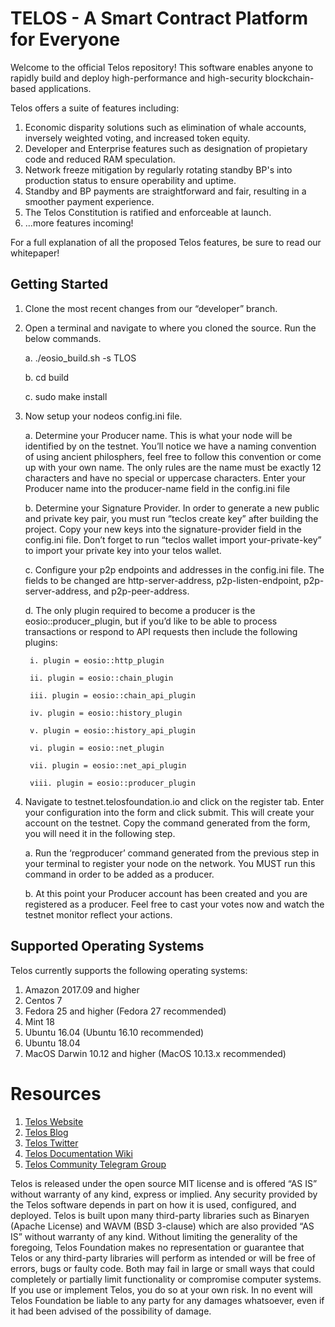 # TELOS - A Smart Contract Platform for Everyone

Welcome to the official Telos repository! This software enables anyone to rapidly build and deploy high-performance and high-security blockchain-based applications.

Telos offers a suite of features including:

1. Economic disparity solutions such as elimination of whale accounts, inversely weighted voting, and increased token equity.
2. Developer and Enterprise features such as designation of propietary code and reduced RAM speculation.
3. Network freeze mitigation by regularly rotating standby BP's into production status to ensure operability and uptime.
4. Standby and BP payments are straightforward and fair, resulting in a smoother payment experience.
5. The Telos Constitution is ratified and enforceable at launch.
6. ...more features incoming!

For a full explanation of all the proposed Telos features, be sure to read our whitepaper!

## Getting Started

1. Clone the most recent changes from our “developer” branch.

2. Open a terminal and navigate to where you cloned the source. Run the below commands.

    a. ./eosio_build.sh -s TLOS

    b. cd build

    c. sudo make install

3. Now setup your nodeos config.ini file.

    a. Determine your Producer name. This is what your node will be identified by on the testnet. You’ll notice we have a naming convention of using ancient philosphers, feel free to follow this convention or come up with your own name. The only rules are the name must be exactly 12 characters and have no special or uppercase characters. Enter your Producer name into the producer-name field in the config.ini file

    b. Determine your Signature Provider. In order to generate a new public and private key pair, you must run “teclos create key” after building the project. Copy your new keys into the signature-provider field in the config.ini file. Don’t forget to run “teclos wallet import your-private-key” to import your private key into your telos wallet.

    c. Configure your p2p endpoints and addresses in the config.ini file. The fields to be changed are http-server-address, p2p-listen-endpoint, p2p-server-address, and p2p-peer-address.

    d. The only plugin required to become a producer is the eosio::producer_plugin, but if you’d like to be able to process transactions or respond to API requests then include the following plugins:

        i. plugin = eosio::http_plugin

        ii. plugin = eosio::chain_plugin

        iii. plugin = eosio::chain_api_plugin

        iv. plugin = eosio::history_plugin

        v. plugin = eosio::history_api_plugin

        vi. plugin = eosio::net_plugin

        vii. plugin = eosio::net_api_plugin

        viii. plugin = eosio::producer_plugin

4. Navigate to testnet.telosfoundation.io and click on the register tab. Enter your configuration into the form and click submit. This will create your account on the testnet. Copy the command generated from the form, you will need it in the following step.

    a. Run the ‘regproducer’ command generated from the previous step in your terminal to register your node on the network. You MUST run this command in order to be added as a producer.

    b. At this point your Producer account has been created and you are registered as a producer. Feel free to cast your votes now and watch the testnet monitor reflect your actions.



## Supported Operating Systems
Telos currently supports the following operating systems:  
1. Amazon 2017.09 and higher
2. Centos 7
3. Fedora 25 and higher (Fedora 27 recommended)
4. Mint 18
5. Ubuntu 16.04 (Ubuntu 16.10 recommended)
6. Ubuntu 18.04
7. MacOS Darwin 10.12 and higher (MacOS 10.13.x recommended)

# Resources
1. [Telos Website](https://telosfoundation.io)
2. [Telos Blog](https://medium.com/@teloslogical)
3. [Telos Twitter](https://twitter.com/HelloTelos)
4. [Telos Documentation Wiki](https://github.com/Telos-Foundation/telos/wiki)
5. [Telos Community Telegram Group](https://t.me/TheTelosFoundation)

Telos is released under the open source MIT license and is offered “AS IS” without warranty of any kind, express or implied. Any security provided by the Telos software depends in part on how it is used, configured, and deployed. Telos is built upon many third-party libraries such as Binaryen (Apache License) and WAVM (BSD 3-clause) which are also provided “AS IS” without warranty of any kind. Without limiting the generality of the foregoing, Telos Foundation makes no representation or guarantee that Telos or any third-party libraries will perform as intended or will be free of errors, bugs or faulty code. Both may fail in large or small ways that could completely or partially limit functionality or compromise computer systems. If you use or implement Telos, you do so at your own risk. In no event will Telos Foundation be liable to any party for any damages whatsoever, even if it had been advised of the possibility of damage.
